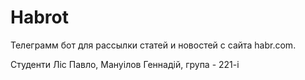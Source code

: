 # Habrot
Телеграмм бот для рассылки статей и новостей с сайта habr.com.

Студенти Ліс Павло, Мануілов Геннадій, група - 221-і
